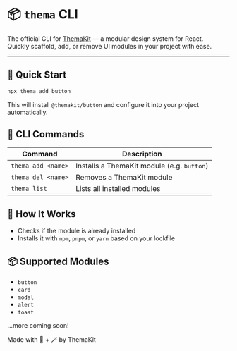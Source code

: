 # 📦 `thema` CLI

The official CLI for [ThemaKit](https://github.com/themakit) — a modular design system for React.  
Quickly scaffold, add, or remove UI modules in your project with ease.

---

## 🚀 Quick Start

```bash
npx thema add button
```
This will install `@themakit/button` and configure it into your project automatically.

## 🧰 CLI Commands

| Command | Description |
| -------- | ---------------- |
| `thema add <name>` | Installs a ThemaKit module (e.g. `button`) |
| `thema del <name>` | Removes a ThemaKit module |
| `thema list` | Lists all installed modules|

## 🧠 How It Works
- Checks if the module is already installed
- Installs it with `npm`, `pnpm`, or `yarn` based on your lockfile

## 📦 Supported Modules
- `button`
- `card`
- `modal`
- `alert`
- `toast`

...more coming soon!

Made with 💚 + 🪄 by ThemaKit
